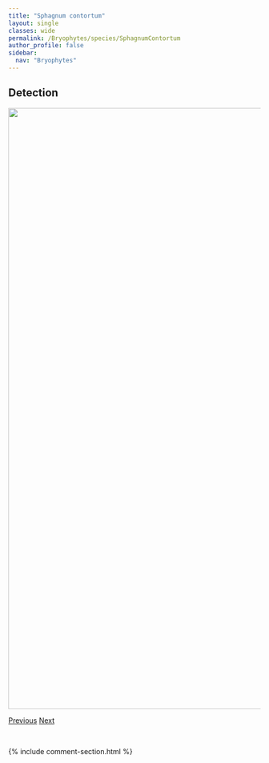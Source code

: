 ```yaml
---
title: "Sphagnum contortum"
layout: single
classes: wide
permalink: /Bryophytes/species/SphagnumContortum
author_profile: false
sidebar:
  nav: "Bryophytes"
---
```


<h2>Detection</h2>

<a href="https://drive.google.com/uc?export=view&id=1pxRfelW05FWrYzkZwWCyZvTgXz_r-8K6">
<img src="https://drive.google.com/uc?export=view&id=1pxRfelW05FWrYzkZwWCyZvTgXz_r-8K6" height = "1200" width = "800">
</a>


<a href="/DevelopmentWebsite/Bryophytes/species/SphagnumCompactum" class="pagination--pager" title="Sphagnum compactum">Previous</a> <a href="/DevelopmentWebsite/Bryophytes/species/SphagnumDivinumMedium" class="pagination--pager" title="Sphagnum divinum/medium">Next</a>

<p>&nbsp;</p>

{% include comment-section.html %}
